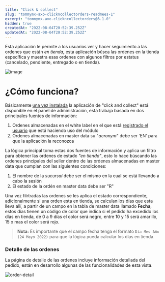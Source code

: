 ```yaml
---
title: "Click & collect"
slug: "tommymx-axo-clickncollectorders-readmees-1"
excerpt: "tommymx.axo-clickncollectorders@3.1.0"
hidden: true
createdAt: "2022-08-04T20:52:39.252Z"
updatedAt: "2022-08-04T20:52:39.252Z"
---
```

Esta aplicación le permite a los usuarios ver y hacer seguimiento a las ordenes que están *en tienda*, esta aplicación búsca las ordenes en la tienda específica y muestra esas ordenes con algunos filtros por estatus (cancelado, pendiente, entregado o en tienda).

![image](https://user-images.githubusercontent.com/60228986/170093863-0d4d6c33-952f-453a-abf2-9e7eef358aec.png)


# ¿Cómo funciona?

Básicamente [una vez instalada]() la aplicación de "click and collect" está disponible en el panel de administración, esta trabaja basada en dos principales fuentes de información:

1. Ordenes almacenadas en el white label en el que está [registrado el usuario]() que está haciendo uso del módulo
2. Ordenes almacenadas en master data su "*acronym*" debe ser 'EN' para que la aplicación la reconozca

La lógica principal toma estas dos fuentes de información y aplica un filtro para obtener las ordenes de estado *"en tienda"*, esto lo hace búscando las ordenes principales del seller dentro de las ordenes almacenadas en master data que cumplan con las siguientes condiciones:

1. El nombre de la *sucursal* debe ser el mismo en la cual se está llevando a cabo la sesión
2. El estado de la ordén en master data debe ser "R"

Una vez filrtradas las ordenes se les aplica el estado correspondiente, adicionalmente si una orden esta en tienda, se calculan los días que esta lleva allí, a partir de un campo en la tabla de master data llamado **Fecha**, estos días tienen un código de color que indica si el pedido ha excedido los días en tienda, de 0 a 9 días el color será negro, entre 10 y 15 será amarillo, 15 o mas el color será rojo.

> **Nota:** Es importante que el campo fecha tenga el formato ```Día Mes Año (24 Mayo 2022)``` para que la lógica pueda calcular los días en tienda.

### Detalle de las ordenes

La página de detalle de las ordenes incluye información detallada del pedido, están en desarrollo algunas de las funcionalidades de esta vista.

![order-detail](https://user-images.githubusercontent.com/60228986/170093824-9475e894-b2a0-4fa9-880c-8eb0cfd4f522.png)